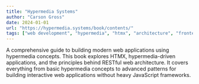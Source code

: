 ```yaml
---
title: "Hypermedia Systems"
author: "Carson Gross"
date: 2024-01-01
url: "https://hypermedia.systems/book/contents/"
tags: ["web development", "hypermedia", "htmx", "architecture", "frontend", "backend"]
---
```


A comprehensive guide to building modern web applications using hypermedia concepts. This book explores HTMX, hypermedia-driven applications, and the principles behind RESTful web architecture. It covers everything from basic hypermedia concepts to advanced patterns for building interactive web applications without heavy JavaScript frameworks.